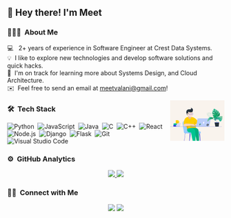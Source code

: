 
<h2>👋 Hey there! I'm Meet</h2>

### 👨🏻‍💻 &nbsp;About Me

💻 &nbsp; 2+ years of experience in Software Engineer at Crest Data Systems.\
💡 &nbsp;I like to explore new technologies and develop software solutions and quick hacks.\
🌱 &nbsp;I'm on track for learning more about Systems Design, and Cloud Architecture.\
✉️ &nbsp;Feel free to send an email at meetvalani@gmail.com!

<img alt="Night Coding" src="./coder.gif" align="right" style="width:25%;height:35%"/>

### 🛠 &nbsp;Tech Stack

![Python](https://img.shields.io/badge/-Python-05122A?style=flat&logo=python)&nbsp;
![JavaScript](https://img.shields.io/badge/-JavaScript-05122A?style=flat&logo=javascript)&nbsp;
![Java](https://img.shields.io/badge/-Java-05122A?style=flat&logo=Java&logoColor=FFA518)&nbsp;
![C](https://img.shields.io/badge/-C-05122A?style=flat&logo=C&logoColor=A8B9CC)&nbsp;
![C++](https://img.shields.io/badge/-C++-05122A?style=flat&logo=C%2B%2B&logoColor=00599C)&nbsp;
![React](https://img.shields.io/badge/-React-05122A?style=flat&logo=react)&nbsp;
![Node.js](https://img.shields.io/badge/-Node.js-05122A?style=flat&logo=node.js)&nbsp;
![Django](https://img.shields.io/badge/-Django-05122A?style=flat&logo=django&logoColor=092E20)&nbsp;
![Flask](https://img.shields.io/badge/-Flask-05122A?style=flat&logo=flask)&nbsp;
![Git](https://img.shields.io/badge/-Git-05122A?style=flat&logo=git)&nbsp;
![Visual Studio Code](https://img.shields.io/badge/-Visual%20Studio%20Code-05122A?style=flat&logo=visual-studio-code&logoColor=007ACC)&nbsp;

### ⚙️ &nbsp;GitHub Analytics

<p align="center">
<a href="https://github.com/meetvalani">
  <img height="180em" src="https://github-readme-stats-eight-theta.vercel.app/api?username=meetvalani&show_icons=true&theme=algolia&include_all_commits=true&count_private=true"/>
  <img height="180em" src="https://github-readme-stats-eight-theta.vercel.app/api/top-langs/?username=meetvalani&layout=compact&langs_count=8&theme=algolia"/>  
</a>
</p>

### 🤝🏻 &nbsp;Connect with Me

<p align="center">
<a href="https://www.linkedin.com/in/meetvalani"><img src="https://img.shields.io/badge/-Meet%20Valani-blue?style=flat&logo=Linkedin&logoColor=white"/></a>
<a href="mailto:meetvalani@gmail.com"><img src="https://img.shields.io/badge/-Meet%20Valani-red?style=flat&logo=Gmail&logoColor=white"/></a>
</p>